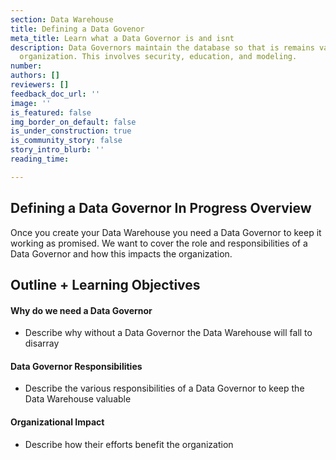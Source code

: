 ```yaml
---
section: Data Warehouse
title: Defining a Data Govenor
meta_title: Learn what a Data Governor is and isnt
description: Data Governors maintain the database so that is remains valuable to an
  organization. This involves security, education, and modeling.
number: 
authors: []
reviewers: []
feedback_doc_url: ''
image: ''
is_featured: false
img_border_on_default: false
is_under_construction: true
is_community_story: false
story_intro_blurb: ''
reading_time: 

---
```

## Defining a Data Governor In Progress Overview

Once you create your Data Warehouse you need a Data Governor to keep it working as promised. We want to cover the role and responsibilities of a Data Governor and how this impacts the organization.

## Outline + Learning Objectives

#### Why do we need a Data Governor

* Describe why without a Data Governor the Data Warehouse will fall to disarray

#### Data Governor Responsibilities

* Describe the various responsibilities of a Data Governor to keep the Data Warehouse valuable

#### Organizational Impact

* Describe how their efforts benefit the organization
